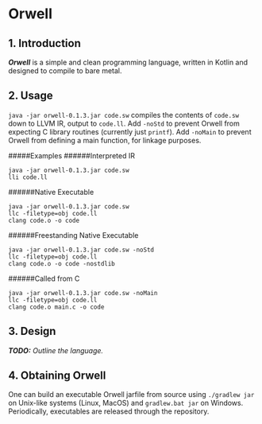 # Orwell
## 1. Introduction
**_Orwell_** is a simple and clean programming language, written in Kotlin and designed to compile to bare metal.

## 2. Usage
`java -jar orwell-0.1.3.jar code.sw` compiles the contents of `code.sw` down to LLVM IR, output to `code.ll`.
Add `-noStd` to prevent Orwell from expecting C library routines (currently just `printf`).
Add `-noMain` to prevent Orwell from defining a main function, for linkage purposes.

#####Examples
######Interpreted IR
```
java -jar orwell-0.1.3.jar code.sw
lli code.ll
```
######Native Executable
```
java -jar orwell-0.1.3.jar code.sw
llc -filetype=obj code.ll
clang code.o -o code
```
######Freestanding Native Executable
```
java -jar orwell-0.1.3.jar code.sw -noStd
llc -filetype=obj code.ll
clang code.o -o code -nostdlib
```
######Called from C
```
java -jar orwell-0.1.3.jar code.sw -noMain
llc -filetype=obj code.ll
clang code.o main.c -o code
```

## 3. Design
_**TODO:** Outline the language._

## 4. Obtaining Orwell
One can build an executable Orwell jarfile from source using `./gradlew jar` on Unix-like systems (Linux, MacOS) and `gradlew.bat jar` on Windows.
Periodically, executables are released through the repository.